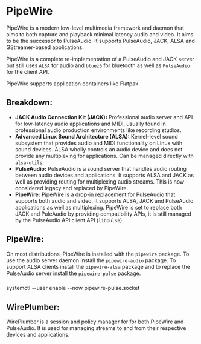# PipeWire

PipeWire is a modern low-level multimedia framework and daemon that aims to both capture and playback minimal latency audio and video. It aims to be the successor to PulseAudio. It supports PulseAudio, JACK, ALSA and GStreamer-based applications.

PipeWire is a complete re-implementation of a PulseAudio and JACK server but still uses `ALSA` for audio and `bluez5` for bluetooth as well as `PulseAudio` for the client API.

PipeWire supports application containers like Flatpak.

## Breakdown:

- **JACK Audio Connection Kit (JACK):** Professional audio server and API for low-latency audio applications and MIDI, usually found in professional audio production environments like recording studios.
- **Advanced Linux Sound Architecture (ALSA):** Kernel-level sound subsystem that provides audio and MIDI functionality on Linux with sound devices. ALSA wholly controls an audio device and does not provide any multiplexing for applications.  Can be managed directly with `alsa-utils`. 
- **PulseAudio:** PulseAudio is a sound server that handles audio routing between audio devices and applications. It supports ALSA and JACK as well as providing routing for multiplexing audio streams. This is now considered legacy and replaced by PipeWire.
- **PipeWire:** PipeWire is a drop-in replacement for PulseAudio that supports both audio and video. It supports ALSA, JACK and PulseAudio applications as well as multiplexing. PipeWire is set to replace both JACK and PuleAudio by providing compatibility APIs, it is still managed by the PulseAudio API client API (`libpulse`).

## PipeWire:

On most distributions, PipeWire is installed with the `pipewire` package. To use the audio server daemon install the `pipewire-audio` package. To support ALSA clients install the `pipewire-alsa` package and to replace the PulseAudio server install the `pipewire-pulse` package. 

### 

systemctl --user enable --now pipewire-pulse.socket

## WirePlumber:

WirePlumber is a session and policy manager for for both PipeWire and PulseAudio. It is used for managing streams to and from their respective devices and applications.

